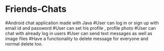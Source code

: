 # Friends-Chats
#Android chat application made with Java
#User can log in or sign up with email id and password
#User can set his profile , profile photo
#User can chat with already log in users
#User can send text messages as well as image files
#Have a functionality to delete message for everyone and normal delete too.
